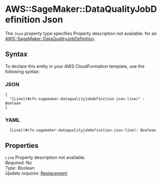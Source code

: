# AWS::SageMaker::DataQualityJobDefinition Json<a name="aws-properties-sagemaker-dataqualityjobdefinition-json"></a>

<a name="aws-properties-sagemaker-dataqualityjobdefinition-json-description"></a>The `Json` property type specifies Property description not available\. for an [AWS::SageMaker::DataQualityJobDefinition](aws-resource-sagemaker-dataqualityjobdefinition.md)\.

## Syntax<a name="aws-properties-sagemaker-dataqualityjobdefinition-json-syntax"></a>

To declare this entity in your AWS CloudFormation template, use the following syntax:

### JSON<a name="aws-properties-sagemaker-dataqualityjobdefinition-json-syntax.json"></a>

```
{
  "[Line](#cfn-sagemaker-dataqualityjobdefinition-json-line)" : Boolean
}
```

### YAML<a name="aws-properties-sagemaker-dataqualityjobdefinition-json-syntax.yaml"></a>

```
  [Line](#cfn-sagemaker-dataqualityjobdefinition-json-line): Boolean
```

## Properties<a name="aws-properties-sagemaker-dataqualityjobdefinition-json-properties"></a>

`Line` <a name="cfn-sagemaker-dataqualityjobdefinition-json-line"></a>
Property description not available\.  
_Required_: No  
_Type_: Boolean  
_Update requires_: [Replacement](https://docs.aws.amazon.com/AWSCloudFormation/latest/UserGuide/using-cfn-updating-stacks-update-behaviors.html#update-replacement)

